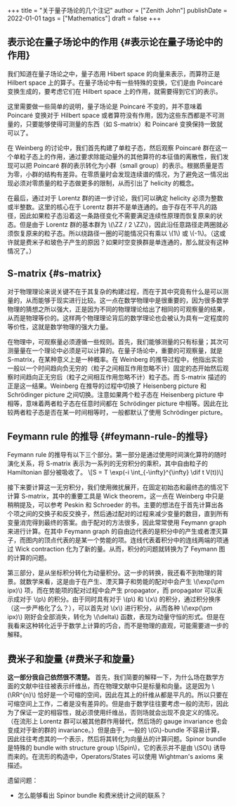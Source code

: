+++
title = "关于量子场论的几个注记"
author = ["Zenith John"]
publishDate = 2022-01-01
tags = ["Mathematics"]
draft = false
+++

## 表示论在量子场论中的作用 {#表示论在量子场论中的作用}

我们知道在量子场论之中，量子态用 Hibert space 的向量来表示，而算符正是 Hilbert space 上的算子。在量子场论中有一些特殊的变换，它们是由 Poincaré 变换生成的，要考虑它们在 Hilbert space 上的作用，就需要得到它们的表示。

这里需要做一些简单的说明，量子场论是 Poincaré 不变的，并不意味着 Poincaré 变换对于 Hilbert space 或者算符没有作用，因为这些东西都是不可测量的，只要能够使得可测量的东西（如 S-matrix）和 Poincaré 变换保持一致就可以了。

在 Weinberg 的讨论中，我们首先构建了单粒子态，然后观察 Poincaré 群在这一个单粒子态上的作用，通过要求除能动量外的其他算符的本征值的离散性，我们发现可以把 Poincaré 群的表示转化为小群（small group）的表示。根据质量是否为零，小群的结构有差异。在零质量时会发现连续谱的情况，为了避免这一情况出现必须对零质量的粒子态做更多的限制，从而引出了 helicity 的概念。

在最后，通过对于 Lorentz 群的进一步讨论，我们可以确定 helicity 必须为整数或半整数。这里的核心在于 Lorentz 群并不是单连通的。由于存在不平凡的路径，因此如果粒子态沿着这一条路径变化不需要满足连续性原理而恢复原来的状态。但是由于 Lorentz 群的基本群为 \\(\ZZ / 2 \ZZ\\)，因此沿任意路径走两圈就必须恢复原来的粒子态。所以绕路径一圈的可能情况只有乘以 \\(1\\) 或 \\(-1\\)。（这或许就是费米子和玻色子产生的原因？如果时空变换群是单连通的，那么就没有这种情况了。）


## S-matrix {#s-matrix}

对于物理理论来说关键不在于其复杂的构建过程，而在于其中究竟有什么是可以测量的，从而能够于现实进行比较。这一点在数学物理中是很重要的，因为很多数学物理的猜想之所以强大，正是因为不同的物理理论给出了相同的可观察量的结果，从而是物理等价的。这样两个物理理论背后的数学理论也会被认为具有一定程度的等价性，这就是数学物理的强大力量。

在物理中，可观察量必须遵循一些规则。首先，我们能够测量的只有标量；其次可测量量在一个理论中必须是可以计算的。在量子场论中，重要的可观察量，就是 S-matrix，在某种意义上是一种概率。在 Weinberg 的推导过程中，他指出实验一般以一个时间趋向负无穷的（粒子之间相互作用忽略不计）固定的态开始然后观察时间趋向正无穷后（粒子之间相互作用忽略不计）粒子态。而 S-matrix 描述的正是这一结果。Weinberg 在推导的过程中切换了 Heisenberg picture 和 Schrödinger picture 之间切换。注意如果两个粒子态在 Heisenberg picture 中相等，意味着两者粒子态在任意时间都在 Schrödinger picture 中相等。因此在比较两者粒子态是否在某一时间相等时，一般都默认了使用 Schrödinger picture。


## Feymann rule 的推导 {#feymann-rule-的推导}

Feymann rule 的推导有以下三个部分。第一部分是通过使用时间演化算符的随时演化关系，将 S-matrix 表示为一系列的无穷积分的乘积，其中自由粒子的 Hamiltonian 部分被吸收了。
\\[S = T \exp(-i \int\_{-\infty}^{\infty} \dif t V(t))\\]

接下来要计算这一无穷积分，我们使用微扰展开，在固定初始态和最终态的情况下计算 S-matrix，其中的重要工具是 Wick theorem，这一点在 Weinberg 中只是稍稍提及，可以参考 Peskin 和 Schroeder 的书。主要的想法在于首先计算出各个项之间的交换子和反交换子，然后通过配对的过程来减少变量的数目，直到所有变量消完得到最终的答案。由于配对的方法很多，因此常常使用 Feymann graph 来进行计算。在其中 Feymann graph 的自由边代表的是积分中的产生或者湮灭算子，而图内的顶点代表的是某一个势能的项。连线代表着积分中的连线两端的项通过 Wick contraction 化为了新的量。从而，积分的问题就转换为了 Feymann 图的计算的问题。

第三部分，是从坐标积分转化为动量积分。这一步的转换，我还看不到物理的背景。就数学来看，这是由于在产生、湮灭算子和势能的配对中会产生 \\(\exp(\pm ipx)\\) 项，而在势能项的配对过程中会产生 propagator，而 propagator 可以表示成对于 \\(p\\) 的积分。由于同时具有对于 \\(p\\) 和 \\(x\\) 的积分，通过积分换序（这一步严格化了么？），可以首先对 \\(x\\) 进行积分，从而各种 \\(\exp(\pm ipx)\\) 刚好会全部消失，转化为 \\(\delta\\) 函数，表现为动量守恒的形式。但是在我看来这种转化近乎于数学上计算的巧合，而不是物理的直观，可能需要进一步的解释。


## 费米子和旋量 {#费米子和旋量}

**这一部分我自己依然很不清楚。**
首先，我们简要的解释一下，为什么场在数学方面的文献中往往被表示纤维丛，而在物理文献中只是标量和向量。这是因为 \\(\RR^{n}\\) 恰好是一个可缩的空间，因此在其上的纤维从都是平凡的。所以只要在可缩空间上工作，二者是没有差异的。但是由于数学往往要考虑一般的流形，因此为了保证一定的相容性，就必须使用纤维丛，否则场就会出现不良定义的情况。（在流形上 Lorentz 群可以被其他群作用替代，然后场的 gauge invariance 也会变成对于新的群的 invariance。）但是由于，一般的 \\(G\\)-bundle 不容易计算，因此往往考虑其的一个表示，然后将其转化为向量丛的计算问题。Spinor bundle 是特殊的 bundle with structure group \\(Spin\\)，它的表示并不是由 \\(SO\\) 诱导而来的。在流形的构造中，Operators/States 可以使用 Wightman's axioms 来描述。

遗留问题：

-   怎么能够看出 Spinor bundle 和费米统计之间的联系？
